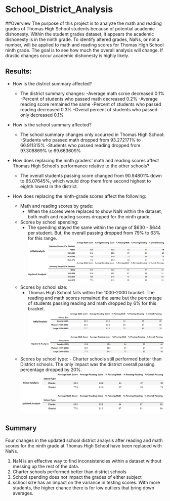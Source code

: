 # School_District_Analysis
##Overview
The purpose of this project is to analyze the math and reading grades of Thomas High School students because of potential academic dishonesty. Within the student grades dataset, it appears the academic dishonesty is in the ninth grade. To identify altered grades, NaNs, or not a number, will be applied to math and reading scores for Thomas High School ninth grade. The goal is to see how much the overall analysis will change. If drastic changes occur academic dishonesty is highly likely. 


## Results:
- How is the district summary affected?
  - The district summary changes:
    -Average math scroe decreased 0.1%
    -Percent of students who passed math decreased 0.2%
    -Average reading score remained the same
    -Percent of students who passed reading decreased 0.3%
    -Overal percent of students who passed only decreased 0.1%


- How is the school summary affected?
  - The school summary changes only occurred in Thomas High School:
    -Students who passed math dropped from 93.272171% to 66.911315%
    -Students who passed reading dropped from 97.308869% to 69.663609%


- How does replacing the ninth graders’ math and reading scores affect Thomas High School’s performance relative to the other schools?
  - The overall students passing score changed from 90.94801% down to 65.07645%, which would drop them from second highest to eighth lowest in the district.

- How does replacing the ninth-grade scores affect the following:
  - Math and reading scores by grade:
	  - When the scores were replaced to show NaN within the dataset, both math and reading scores dropped for the ninth grade. 
  - Scores by school spending:
	  - The spending stayed the same within the range of $630 - $644 per student. But, the overall passing dropped from 79% to 63% for this range.
![/Resources/School_Spending_Comparison.png](/Resources/School_Spending_Comparison.png)
  - Scores by school size:
	  - Thomas High School falls within the 1000-2000 bracket. The reading and math scores remained the same but the percentage of students passing reading and math dropped by 6% for this bracket.
![/Resources/Scores_By_School_Size_Comparison.png](/Resources/Scores_By_School_Size_Comparison.png)
  - Scores by school type:
		- Charter schools still performed better than District schools. The only impact was the district overall passing percentage dropped by 20%.
![/Resources/Scores_By_School_Type_Comparison.png](/Resources/Scores_By_School_Type_Comparison.png)

## Summary
Four changes in the updated school district analysis after reading and math scores for the ninth grade at Thomas High School have been replaced with NaNs.
1. NaN is an effective way to find inconsistencies within a dataset without messing up the rest of the data. 
2. Charter schools performed better than district schools 
3. School spending does not impact the grades of either subject
4. school size has an impact on the variance in testing scores. With more students, the higher chance there is for low outliers that bring down averages.
